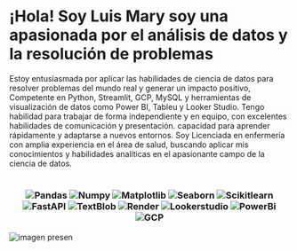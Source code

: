 # ¡Hola! Soy Luis Mary soy una apasionada por el análisis de datos y la resolución de problemas 

Estoy entusiasmada por aplicar las habilidades de ciencia de datos para resolver problemas del mundo real y generar un impacto positivo, Competente en Python, Streamlit, GCP, MySQL y herramientas de visualización de datos como Power BI, Tableu y Looker Studio.
Tengo habilidad para trabajar de forma independiente y en equipo, con excelentes habilidades de comunicación y presentación. capacidad para aprender rápidamente y adaptarse a nuevos entornos.
Soy Licenciada en enfermería con amplia experiencia en el área de salud, buscando aplicar mis conocimientos y habilidades analíticas en el apasionante campo de la ciencia de datos.

# <h3 align=center> ![Pandas](https://img.shields.io/badge/-Pandas-333333?style=flat&logo=pandas) ![Numpy](https://img.shields.io/badge/-Numpy-333333?style=flat&logo=numpy) ![Matplotlib](https://img.shields.io/badge/-Matplotlib-333333?style=flat&logo=matplotlib) ![Seaborn](https://img.shields.io/badge/-Seaborn-333333?style=flat&logo=seaborn) ![Scikitlearn](https://img.shields.io/badge/-Scikitlearn-333333?style=flat&logo=scikitlearn) ![FastAPI](https://img.shields.io/badge/-FastAPI-333333?style=flat&logo=fastapi) ![TextBlob](https://img.shields.io/badge/-TextBlob-333333?style=flat&logo=textblob) ![Render](https://img.shields.io/badge/-Render-333333?style=flat&logo=render) ![Lookerstudio](https://img.shields.io/badge/-Lookerstudio-333333?style=flat&logo=Lokeerstudio) ![PowerBi](https://img.shields.io/badge/-Powerbi-333333?style=flat&logo=Powerbi) ![GCP](https://img.shields.io/badge/-GCP-333333?style=flat&logo=GCP) 

![imagen presen](/Imagenes/imagen3gen.PNG)
